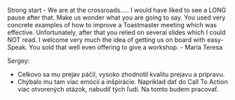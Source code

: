Strong start - We are at the crossroads..... I would have liked to see a LONG pause after that. Make us wonder what you are going to say. You used very concrete examples of how to improve a Toastmaster meeting which was effective. Unfortunately, after that you relied on several slides which I could NOT read. I welcome very much the idea of getting us on board with easy-Speak. You sold that well even offering to give a workshop. - Maria Teresa

Sergey:
- Celkovo sa mu prejav páčil, vysoko zhodnotil kvalitu prejavu a prípravu.
- Chýbalo mu tam viac emócií a inšpirácie. Napríklad dať do Call To Action viac otvorených otázok, nabudiť tých ľudí. Na tomto budem pracovať.